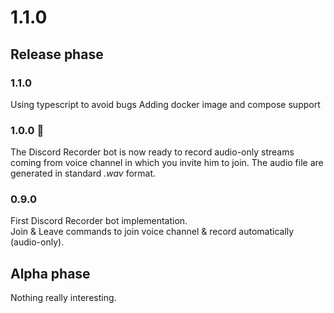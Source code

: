 # 1.1.0
## Release phase

### 1.1.0
Using typescript to avoid bugs
Adding docker image and compose support

### 1.0.0 🥳

The Discord Recorder bot is now ready to record audio-only streams coming from voice channel in which you invite him to join. The audio file are generated in standard *.wav* format.

### 0.9.0

First Discord Recorder bot implementation.  
Join & Leave commands to join voice channel & record automatically (audio-only).

## Alpha phase
Nothing really interesting.